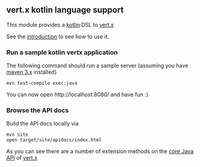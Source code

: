 ## vert.x kotlin language support

This module provides a [kotlin](http://jetbrains.github.com/kotlin/) DSL to [vert.x](http://vertx.io/)

See the [introduction](http://jetbrains.github.com/kotlin/) to see how to use it.

### Run a sample kotlin vertx application

The following command should run a sample server (assuming you have [maven 3.x](http://maven.apache.org/) installed)

    mvn test-compile exec:java

You can now open http://localhost:8080/ and have fun :)

### Browse the API docs

Build the API docs locally via

    mvn site
    open target/site/apidocs/index.html

As you can see there are a number of extension methods on the [core Java API](http://vertx.io/api/java/api/) of [vert.x](http://vertx.io/)
